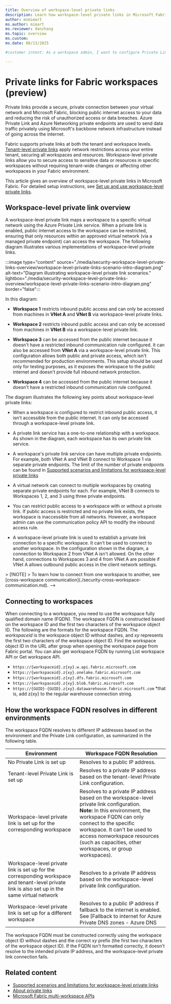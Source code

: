 ```yaml
---
title: Overview of workspace-level private links
description: Learn how workspace-level private links in Microsoft Fabric securely connect specific workspaces to your virtual network, block public internet access, and improve data protection.
author: msmimart
ms.author: mimart
ms.reviewer: danzhang
ms.topic: overview
ms.custom:
ms.date: 08/13/2025

#customer intent: As a workspace admin, I want to configure Private Link on my workspace to prevent access to the workspace from the public internet.

---
```


# Private links for Fabric workspaces (preview)

Private links provide a secure, private connection between your virtual network and Microsoft Fabric, blocking public internet access to your data and reducing the risk of unauthorized access or data breaches. Azure Private Link and Azure Networking private endpoints are used to send data traffic privately using Microsoft's backbone network infrastructure instead of going across the internet.

Fabric supports private links at both the tenant and workspace levels. [Tenant-level private links](security-private-links-overview.md) apply network restrictions across your entire tenant, securing all workspaces and resources. Workspace-level private links allow you to secure access to sensitive data or resources in specific workspaces without requiring tenant-wide changes or affecting other workspaces in your Fabric environment.

This article gives an overview of workspace-level private links in Microsoft Fabric. For detailed setup instructions, see [Set up and use workspace-level private links](security-workspace-level-private-links-set-up.md).

## Workspace-level private link overview

A workspace-level private link maps a workspace to a specific virtual network using the Azure Private Link service. When a private link is enabled, public internet access to the workspace can be restricted, ensuring that only resources within an approved virtual network (via a managed private endpoint) can access the workspace. The following diagram illustrates various implementations of workspace-level private links.

:::image type="content" source="./media/security-workspace-level-private-links-overview/workspace-level-private-links-scenario-intro-diagram.png" alt-text="Diagram illustrating workspace-level private link scenarios." lightbox="./media/security-workspace-level-private-links-overview/workspace-level-private-links-scenario-intro-diagram.png" border="false":::

In this diagram:

* **Workspace 1** restricts inbound public access and can only be accessed from machines in **VNet A** and **VNet B** via workspace-level private links.

* **Workspace 2** restricts inbound public access and can only be accessed from machines in **VNet B** via a workspace-level private link.

* **Workspace 3** can be accessed from the public internet because it doesn't have a restricted inbound communication rule configured. It can also be accessed from **VNet A** via a workspace-level private link. This configuration allows both public and private access, which isn't recommended for production environments. This setup should be used only for testing purposes, as it exposes the workspace to the public internet and doesn't provide full inbound network protection.

* **Workspace 4** can be accessed from the public internet because it doesn't have a restricted inbound communication rule configured.

The diagram illustrates the following key points about workspace-level private links:

* When a workspace is configured to restrict inbound public access, it isn't accessible from the public internet. It can only be accessed through a workspace-level private link.

* A private link service has a one-to-one relationship with a workspace. As shown in the diagram, each workspace has its own private link service.

* A workspace's private link service can have multiple private endpoints. For example, both VNet A and VNet B connect to Workspace 1 via separate private endpoints. The limit of the number of private endpoints can be found in [Supported scenarios and limitations for workspace-level private links](./security-workspace-level-private-links-support.md)

* A virtual network can connect to multiple workspaces by creating separate private endpoints for each. For example, VNet B connects to Workspaces 1, 2, and 3 using three private endpoints.

* You can restrict public access to a workspace with or without a private link. If public access is restricted and no private link exists, the workspace is inaccessible from all networks. However, a workspace admin can use the communication policy API to modify the inbound access rule.

* A workspace-level private link is used to establish a private link connection to a specific workspace. It can't be used to connect to another workspace. In the configuration shown in the diagram, a connection to Workspace 2 from VNet A isn't allowed. On the other hand, connections to Workspaces 3 and 4 from VNet A are possible if VNet A allows outbound public access in the client network settings.
<!-->
> [!NOTE]
> To learn how to connect from one workspace to another, see [cross-workspace communication](./security-cross-workspace-communication.md).
-->

## Connecting to workspaces

When connecting to a workspace, you need to use the workspace fully qualified domain name (FQDN). The workspace FQDN is constructed based on the workspace ID and the first two characters of the workspace object ID. The following are the formats for the workspace FQDN. The *workspaceid* is the workspace object ID without dashes, and *xy* represents the first two characters of the workspace object ID. Find the workspace object ID in the URL after group when opening the workspace page from Fabric portal. You can also get workspace FQDN by running List workspace API or Get workspace API. 

* `https://{workspaceid}.z{xy}.w.api.fabric.microsoft.com`
* `https://{workspaceid}.z{xy}.onelake.fabric.microsoft.com` 
* `https://{workspaceid}.z{xy}.dfs.fabric.microsoft.com`
* `https://{workspaceid}.z{xy}.blob.fabric.microsoft.com`
* `https://{GUID}-{GUID}.z{xy}.datawarehouse.fabric.microsoft.com` *that is, add z{xy} to the regular warehouse connection string.

## How the workspace FQDN resolves in different environments

The workspace FQDN resolves to different IP addresses based on the environment and the Private Link configuration, as summarized in the following table.

| Environment | Workspace FQDN Resolution |
|--|--|
| No Private Link is set up | Resolves to a public IP address. |
| Tenant-level Private Link is set up | Resolves to a private IP address based on the tenant-level Private Link configuration. |
| Workspace-level private link is set up for the corresponding workspace | Resolves to a private IP address based on the workspace-level private link configuration.<br>**Note:** In this environment, the workspace FQDN can only connect to the specific workspace. It can't be used to access nonworkspace resources (such as capacities, other workspaces, or group workspaces). |
| Workspace-level private link is set up for the corresponding workspace and tenant-level private link is also set up in the same virtual network | Resolves to a private IP address based on the workspace-level private link configuration. |
| Workspace-level private link is set up for a different workspace | Resolves to a public IP address if fallback to the internet is enabled. See [Fallback to internet for Azure Private DNS zones - Azure DNS | Microsoft Learn](/azure/dns/private-dns-fallback) for details. It doesn't resolve correctly without enabling fallback to the internet. |

The workspace FQDN must be constructed correctly using the workspace object ID without dashes and the correct *xy* prefix (the first two characters of the workspace object ID). If the FQDN isn't formatted correctly, it doesn't resolve to the intended private IP address, and the workspace-level private link connection fails.

## Related content

* [Supported scenarios and limitations for workspace-level private links](./security-workspace-level-private-links-support.md)
* [About private links](./security-private-links-overview.md)
* [Microsoft Fabric multi-workspace APIs](./security-fabric-multi-workspace-api-overview.md)
